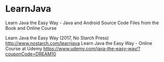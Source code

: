 # LearnJava
Learn Java the Easy Way - Java and Android Source Code Files from the Book and Online Course

Learn Java the Easy Way (2017, No Starch Press) http://www.nostarch.com/learnjava
Learn Java the Easy Way - Online Course at Udemy https://www.udemy.com/java-the-easy-way/?couponCode=DREAM10 
